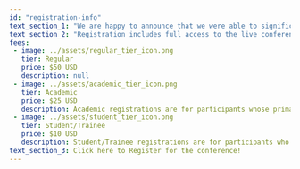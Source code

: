 ```yaml
---
id: "registration-info"
text_section_1: "We are happy to announce that we were able to significantly reduce our registration fees! In addition, we again offer heavily discounted rates for Academic and Student/Trainee registrants. Please see below for details."
text_section_2: "Registration includes full access to the live conference as well as recordings of talks and workshops which will be made available as soon as possible after the conference. Unfortunately, we cannot guarantee live participation in workshops as seats are limited. Workshop registrations will be sent to registered conference participants prior to the conference and, depending on level of interest, may need to be allocated by lottery, potentially weighted by metrics designed to promote equity. <strong>Please note that ALL participants will receive access to all workshop materials including recordings of workshops, where allowed.</strong>"
fees:
 - image: ../assets/regular_tier_icon.png
   tier: Regular
   price: $50 USD
   description: null
 - image: ../assets/academic_tier_icon.png
   tier: Academic
   price: $25 USD
   description: Academic registrations are for participants whose primary place of work is at a University or other institution dedicated to higher learning.
 - image: ../assets/student_tier_icon.png
   tier: Student/Trainee
   price: $10 USD
   description: Student/Trainee registrations are for participants who are currently in training, including graduate and medical students, residents, and fellows. 
text_section_3: Click here to Register for the conference!
---
```


